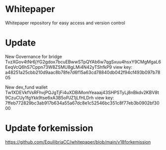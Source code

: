 # Whitepaper
Whitepaper repository for easy access and version control 

# Update 
New Governance for bridge TvzXGov4tNr6jYG2gdox7bcuEBwwSTpQYAb6w7qgSxuu4hsxY9CMgMgaL6EeqVcQ6hS7Cppn73W8ZSMU8gLMi4N42yTShfkP9
view key: a48251a25cbb210d9aac8b78fe7d6f15a63cd78840db042f94cf493b097b7805

New dev_fund wallet Tw1XDEVkfVsRFhvjPQJgTjFi4uXDBiMomYeaaaj43SHPSTyLj8nBkdv2KBV8t9CzuCUy1fgYkk9tse6xA3B5oPJZ1jLfHLDrh
view key: 7ffeb772829bc3ab917b634a55a67dc8e1c52546bc351c8f77eb3b0902bf3000

# Update forkemission
https://github.com/EquilibriaCC/whitepaper/blob/main/v18forkemission
